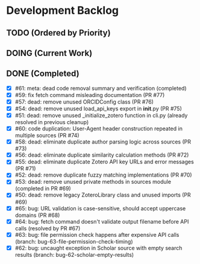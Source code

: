 # Development Backlog

## TODO (Ordered by Priority)

## DOING (Current Work)

## DONE (Completed)
- [x] #61: meta: dead code removal summary and verification (completed)
- [x] #59: fix fetch command misleading documentation (PR #77)
- [x] #57: dead: remove unused ORCIDConfig class (PR #76)
- [x] #54: dead: remove unused load_api_keys export in __init__.py (PR #75)
- [x] #51: dead: remove unused _initialize_zotero function in cli.py (already resolved in previous cleanup)
- [x] #60: code duplication: User-Agent header construction repeated in multiple sources (PR #74)
- [x] #58: dead: eliminate duplicate author parsing logic across sources (PR #73)
- [x] #56: dead: eliminate duplicate similarity calculation methods (PR #72)
- [x] #55: dead: eliminate duplicate Zotero API key URLs and error messages (PR #71)
- [x] #52: dead: remove duplicate fuzzy matching implementations (PR #70)
- [x] #53: dead: remove unused private methods in sources module (completed in PR #69)
- [x] #50: dead: remove legacy ZoteroLibrary class and unused imports (PR #69)
- [x] #65: bug: URL validation is case-sensitive, should accept uppercase domains (PR #68)
- [x] #64: bug: fetch command doesn't validate output filename before API calls (resolved by PR #67)
- [x] #63: bug: file permission check happens after expensive API calls (branch: bug-63-file-permission-check-timing)
- [x] #62: bug: uncaught exception in Scholar source with empty search results (branch: bug-62-scholar-empty-results)
